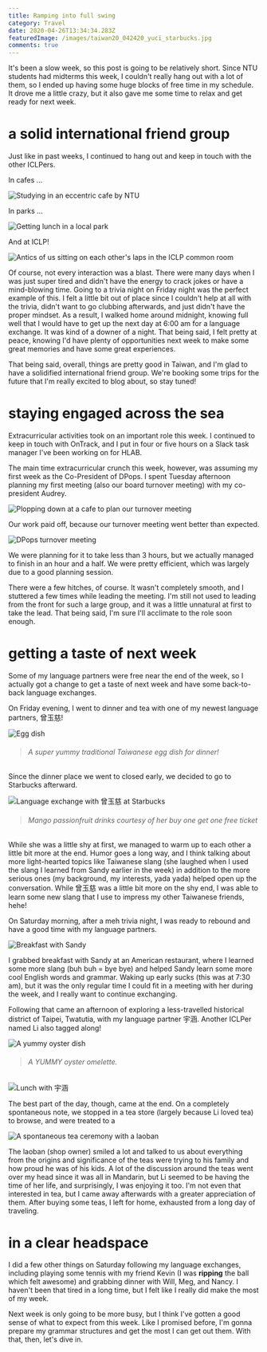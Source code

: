 ```yaml
---
title: Ramping into full swing
category: Travel
date: 2020-04-26T13:34:34.283Z
featuredImage: /images/taiwan20_042420_yuci_starbucks.jpg
comments: true
---
```

It's been a slow week, so this post is going to be relatively short. Since NTU students had midterms this week, I couldn't really hang out with a lot of them, so I ended up having some huge blocks of free time in my schedule. It drove me a little crazy, but it also gave me some time to relax and get ready for next week.

# a solid international friend group

Just like in past weeks, I continued to hang out and keep in touch with the other ICLPers.

In cafes ... 

![Studying in an eccentric cafe by NTU](/images/taiwan20_042020_cafe.png)

In parks ...

![Getting lunch in a local park](/images/taiwan20_042120_lunch_park.jpg)

And at ICLP!

![Antics of us sitting on each other's laps in the ICLP common room](/images/taiwan20_042120_antics.jpg)

Of course, not every interaction was a blast. There were many days when I was just super tired and didn't have the energy to crack jokes or have a mind-blowing time. Going to a trivia night on Friday night was the perfect example of this. I felt a little bit out of place since I couldn't help at all with the trivia, didn't want to go clubbing afterwards, and just didn't have the proper mindset. As a result, I walked home around midnight, knowing full well that I would have to get up the next day at 6:00 am for a language exchange. It was kind of a downer of a night. That being said, I felt pretty at peace, knowing I'd have plenty of opportunities next week to make some great memories and have some great experiences.

That being said, overall, things are pretty good in Taiwan, and I'm glad to have a solidified international friend group. We're booking some trips for the future that I'm really excited to blog about, so stay tuned!

# staying engaged across the sea

Extracurricular activities took on an important role this week. I continued to keep in touch with OnTrack, and I put in four or five hours on a Slack task manager I've been working on for HLAB.

The main time extracurricular crunch this week, however, was assuming my first week as the Co-President of DPops. I spent Tuesday afternoon planning my first meeting (also our board turnover meeting) with my co-president Audrey.

![Plopping down at a cafe to plan our turnover meeting](/images/taiwan20_042120_dpops_meeting.jpg)

Our work paid off, because our turnover meeting went better than expected.

![DPops turnover meeting](/images/taiwan20_042620_dpops_turnover_meeting.png)

We were planning for it to take less than 3 hours, but we actually managed to finish in an hour and a half. We were pretty efficient, which was largely due to a good planning session.

There were a few hitches, of course. It wasn't completely smooth, and I stuttered a few times while leading the meeting. I'm still not used to leading from the front for such a large group, and it was a little unnatural at first to take the lead. That being said, I'm sure I'll acclimate to the role soon enough.

# getting a taste of next week

Some of my language partners were free near the end of the week, so I actually got a change to get a taste of next week and have some back-to-back language exchanges.

On Friday evening, I went to dinner and tea with one of my newest language partners, 曾玉慈!

![Egg dish ](/images/taiwan20_042420_eggdish.jpg)

> ###### *A super yummy traditional Taiwanese egg dish for dinner!*

Since the dinner place we went to closed early, we decided to go to Starbucks afterward.

![Language exchange with 曾玉慈 at Starbucks](/images/taiwan20_042420_yuci_starbucks.jpg)

> ###### *Mango passionfruit drinks courtesy of her buy one get one free ticket*

While she was a little shy at first, we managed to warm up to each other a little bit more at the end. Humor goes a long way, and I think talking about more light-hearted topics like Taiwanese slang (she laughed when I used the slang I learned from Sandy earlier in the week) in addition to the more serious ones (my background, my interests, yada yada) helped open up the conversation. While 曾玉慈 was a little bit more on the shy end, I was able to learn some new slang that I use to impress my other Taiwanese friends, hehe!

On Saturday morning, after a meh trivia night, I was ready to rebound and have a good time with my language partners.

![Breakfast with Sandy](/images/taiwan20_042520_sandy_exchange.jpg)

I grabbed breakfast with Sandy at an American restaurant, where I learned some more slang (buh buh = bye bye) and helped Sandy learn some more cool English words and grammar. Waking up early sucks (this was at 7:30 am), but it was the only regular time I could fit in a meeting with her during the week, and I really want to continue exchanging.

Following that came an afternoon of exploring a less-travelled historical district of Taipei, Twatutia, with my language partner 宇涵. Another ICLPer named Li also tagged along!

![A yummy oyster dish](/images/taiwan20_042520_oyster_dish.jpg)

> ###### *A YUMMY oyster omelette.*

![Lunch with 宇涵](/images/taiwan20_042520_lunch.jpg)

The best part of the day, though, came at the end. On a completely spontaneous note, we stopped in a tea store (largely because Li loved tea) to browse, and were treated to a 

![A spontaneous tea ceremony with a laoban](/images/taiwan20_042520_tea_ceremony.jpg)

The laoban (shop owner) smiled a lot and talked to us about everything from the origins and significance of the teas were trying to his family and how proud he was of his kids. A lot of the discussion around the teas went over my head since it was all in Mandarin, but Li seemed to be having the time of her life, and surprisingly, I was enjoying it too. I'm not even that interested in tea, but I came away afterwards with a greater appreciation of them. After buying some teas, I left for home, exhausted from a long day of traveling.

# in a clear headspace

I did a few other things on Saturday following my language exchanges, including playing some tennis with my friend Kevin (I was **ripping** the ball which felt awesome) and grabbing dinner with Will, Meg, and Nancy. I haven't been that tired in a long time, but I felt like I really did make the most of my week.

Next week is only going to be more busy, but I think I've gotten a good sense of what to expect from this week. Like I promised before, I'm gonna prepare my grammar structures and get the most I can get out them. With that, then, let's dive in.